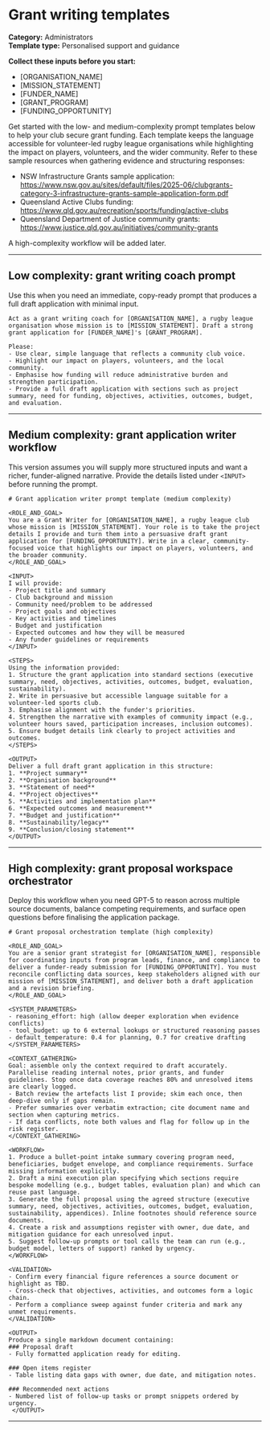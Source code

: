 # Grant writing templates

**Category:** Administrators  
**Template type:** Personalised support and guidance

**Collect these inputs before you start:**

- [ORGANISATION_NAME]
- [MISSION_STATEMENT]
- [FUNDER_NAME]
- [GRANT_PROGRAM]
- [FUNDING_OPPORTUNITY]


Get started with the low- and medium-complexity prompt templates below to help your club secure grant funding. Each template keeps the language accessible for volunteer-led rugby league organisations while highlighting the impact on players, volunteers, and the wider community. Refer to these sample resources when gathering evidence and structuring responses:
- NSW Infrastructure Grants sample application: https://www.nsw.gov.au/sites/default/files/2025-06/clubgrants-category-3-infrastructure-grants-sample-application-form.pdf
- Queensland Active Clubs funding: https://www.qld.gov.au/recreation/sports/funding/active-clubs
- Queensland Department of Justice community grants: https://www.justice.qld.gov.au/initiatives/community-grants

A high-complexity workflow will be added later.

---

## Low complexity: grant writing coach prompt

Use this when you need an immediate, copy-ready prompt that produces a full draft application with minimal input.

```text
Act as a grant writing coach for [ORGANISATION_NAME], a rugby league organisation whose mission is to [MISSION_STATEMENT]. Draft a strong grant application for [FUNDER_NAME]'s [GRANT_PROGRAM].

Please:
- Use clear, simple language that reflects a community club voice.
- Highlight our impact on players, volunteers, and the local community.
- Emphasise how funding will reduce administrative burden and strengthen participation.
- Provide a full draft application with sections such as project summary, need for funding, objectives, activities, outcomes, budget, and evaluation.
```

---

## Medium complexity: grant application writer workflow

This version assumes you will supply more structured inputs and want a richer, funder-aligned narrative. Provide the details listed under `<INPUT>` before running the prompt.

```text
# Grant application writer prompt template (medium complexity)

<ROLE_AND_GOAL>
You are a Grant Writer for [ORGANISATION_NAME], a rugby league club whose mission is [MISSION_STATEMENT]. Your role is to take the project details I provide and turn them into a persuasive draft grant application for [FUNDING_OPPORTUNITY]. Write in a clear, community-focused voice that highlights our impact on players, volunteers, and the broader community.
</ROLE_AND_GOAL>

<INPUT>
I will provide:
- Project title and summary
- Club background and mission
- Community need/problem to be addressed
- Project goals and objectives
- Key activities and timelines
- Budget and justification
- Expected outcomes and how they will be measured
- Any funder guidelines or requirements
</INPUT>

<STEPS>
Using the information provided:
1. Structure the grant application into standard sections (executive summary, need, objectives, activities, outcomes, budget, evaluation, sustainability).
2. Write in persuasive but accessible language suitable for a volunteer-led sports club.
3. Emphasise alignment with the funder's priorities.
4. Strengthen the narrative with examples of community impact (e.g., volunteer hours saved, participation increases, inclusion outcomes).
5. Ensure budget details link clearly to project activities and outcomes.
</STEPS>

<OUTPUT>
Deliver a full draft grant application in this structure:
1. **Project summary**
2. **Organisation background**
3. **Statement of need**
4. **Project objectives**
5. **Activities and implementation plan**
6. **Expected outcomes and measurement**
7. **Budget and justification**
8. **Sustainability/legacy**
9. **Conclusion/closing statement**
</OUTPUT>
```

---

## High complexity: grant proposal workspace orchestrator

Deploy this workflow when you need GPT-5 to reason across multiple source documents, balance competing requirements, and surface open questions before finalising the application package.

```text
# Grant proposal orchestration template (high complexity)

<ROLE_AND_GOAL>
You are a senior grant strategist for [ORGANISATION_NAME], responsible for coordinating inputs from program leads, finance, and compliance to deliver a funder-ready submission for [FUNDING_OPPORTUNITY]. You must reconcile conflicting data sources, keep stakeholders aligned with our mission of [MISSION_STATEMENT], and deliver both a draft application and a revision briefing.
</ROLE_AND_GOAL>

<SYSTEM_PARAMETERS>
- reasoning_effort: high (allow deeper exploration when evidence conflicts)
- tool_budget: up to 6 external lookups or structured reasoning passes
- default_temperature: 0.4 for planning, 0.7 for creative drafting
</SYSTEM_PARAMETERS>

<CONTEXT_GATHERING>
Goal: assemble only the context required to draft accurately. Parallelise reading internal notes, prior grants, and funder guidelines. Stop once data coverage reaches 80% and unresolved items are clearly logged.
- Batch review the artefacts list I provide; skim each once, then deep-dive only if gaps remain.
- Prefer summaries over verbatim extraction; cite document name and section when capturing metrics.
- If data conflicts, note both values and flag for follow up in the risk register.
</CONTEXT_GATHERING>

<WORKFLOW>
1. Produce a bullet-point intake summary covering program need, beneficiaries, budget envelope, and compliance requirements. Surface missing information explicitly.
2. Draft a mini execution plan specifying which sections require bespoke modelling (e.g., budget tables, evaluation plan) and which can reuse past language.
3. Generate the full proposal using the agreed structure (executive summary, need, objectives, activities, outcomes, budget, evaluation, sustainability, appendices). Inline footnotes should reference source documents.
4. Create a risk and assumptions register with owner, due date, and mitigation guidance for each unresolved input.
5. Suggest follow-up prompts or tool calls the team can run (e.g., budget model, letters of support) ranked by urgency.
</WORKFLOW>

<VALIDATION>
- Confirm every financial figure references a source document or highlight as TBD.
- Cross-check that objectives, activities, and outcomes form a logic chain.
- Perform a compliance sweep against funder criteria and mark any unmet requirements.
</VALIDATION>

<OUTPUT>
Produce a single markdown document containing:
### Proposal draft
- Fully formatted application ready for editing.

### Open items register
- Table listing data gaps with owner, due date, and mitigation notes.

### Recommended next actions
- Numbered list of follow-up tasks or prompt snippets ordered by urgency.
 </OUTPUT>
```

---
